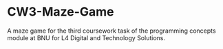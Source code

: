 # CW3-Maze-Game
A maze game for the third coursework task of the programming concepts module at BNU for L4 Digital and Technology Solutions.
